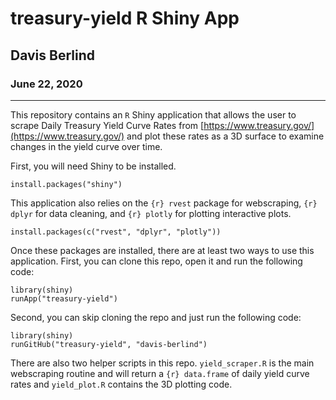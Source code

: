 # treasury-yield R Shiny App
## Davis Berlind
### June 22, 2020
------

This repository contains an `R` Shiny application that allows the user to scrape Daily Treasury Yield Curve Rates from [https://www.treasury.gov/](https://www.treasury.gov/) and plot these rates as a 3D surface to examine changes in the yield curve over time. 

First, you will need Shiny to be installed.

```{r eval=FALSE}
install.packages("shiny")
```

This application also relies on the `{r} rvest` package for webscraping, `{r} dplyr` for data cleaning, and `{r} plotly` for plotting interactive plots.

```{r eval=FALSE}
install.packages(c("rvest", "dplyr", "plotly"))
```

Once these packages are installed, there are at least two ways to use this application. First, you can clone this repo, open it and run the following code: 

```{r eval=FALSE}
library(shiny)
runApp("treasury-yield")
```

Second, you can skip cloning the repo and just run the following code:

```{r eval=FALSE}
library(shiny)
runGitHub("treasury-yield", "davis-berlind")
```

There are also two helper scripts in this repo. `yield_scraper.R` is the main webscraping routine and will return a `{r} data.frame` of daily yield curve rates and `yield_plot.R` contains the 3D plotting code. 
